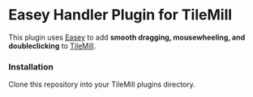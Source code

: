 # Easey Handler Plugin for TileMill

This plugin uses [Easey](https://github.com/mapbox/easey) to add **smooth dragging, mousewheeling, and doubleclicking** to [TileMill](https://github.com/mapbox/tilemill).

### Installation

Clone this repository into your TileMill plugins directory.
